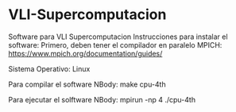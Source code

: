 # VLI-Supercomputacion
Software para VLI Supercomputacion
Instrucciones para instalar el software:
Primero, deben tener el compilador en paralelo MPICH: 
https://www.mpich.org/documentation/guides/

Sistema Operativo:  Linux

Para compilar el software NBody:
make cpu-4th

Para ejecutar el solftware NBody:
mpirun -np 4 ./cpu-4th

